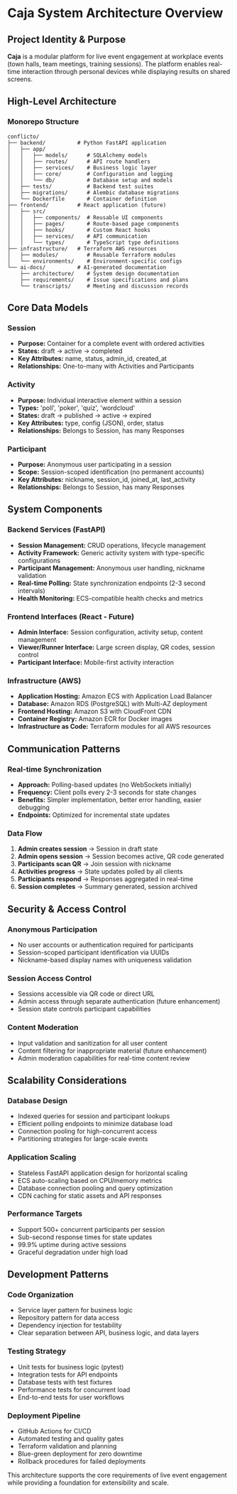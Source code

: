 # Caja System Architecture Overview

## Project Identity & Purpose

**Caja** is a modular platform for live event engagement at workplace events (town halls, team meetings, training sessions). The platform enables real-time interaction through personal devices while displaying results on shared screens.

## High-Level Architecture

### Monorepo Structure
```
conflicto/
├── backend/          # Python FastAPI application
│   ├── app/
│   │   ├── models/      # SQLAlchemy models
│   │   ├── routes/      # API route handlers
│   │   ├── services/    # Business logic layer
│   │   ├── core/        # Configuration and logging
│   │   └── db/          # Database setup and models
│   ├── tests/           # Backend test suites
│   ├── migrations/      # Alembic database migrations
│   └── Dockerfile       # Container definition
├── frontend/         # React application (future)
│   ├── src/
│   │   ├── components/  # Reusable UI components
│   │   ├── pages/       # Route-based page components
│   │   ├── hooks/       # Custom React hooks
│   │   ├── services/    # API communication
│   │   └── types/       # TypeScript type definitions
├── infrastructure/   # Terraform AWS resources
│   ├── modules/         # Reusable Terraform modules
│   └── environments/    # Environment-specific configs
└── ai-docs/          # AI-generated documentation
    ├── architecture/    # System design documentation
    ├── requirements/    # Issue specifications and plans
    └── transcripts/     # Meeting and discussion records
```

## Core Data Models

### Session
- **Purpose:** Container for a complete event with ordered activities
- **States:** draft → active → completed
- **Key Attributes:** name, status, admin_id, created_at
- **Relationships:** One-to-many with Activities and Participants

### Activity
- **Purpose:** Individual interactive element within a session
- **Types:** 'poll', 'poker', 'quiz', 'wordcloud'
- **States:** draft → published → active → expired
- **Key Attributes:** type, config (JSON), order, status
- **Relationships:** Belongs to Session, has many Responses

### Participant
- **Purpose:** Anonymous user participating in a session
- **Scope:** Session-scoped identification (no permanent accounts)
- **Key Attributes:** nickname, session_id, joined_at, last_activity
- **Relationships:** Belongs to Session, has many Responses

## System Components

### Backend Services (FastAPI)
- **Session Management:** CRUD operations, lifecycle management
- **Activity Framework:** Generic activity system with type-specific configurations
- **Participant Management:** Anonymous user handling, nickname validation
- **Real-time Polling:** State synchronization endpoints (2-3 second intervals)
- **Health Monitoring:** ECS-compatible health checks and metrics

### Frontend Interfaces (React - Future)
- **Admin Interface:** Session configuration, activity setup, content management
- **Viewer/Runner Interface:** Large screen display, QR codes, session control
- **Participant Interface:** Mobile-first activity interaction

### Infrastructure (AWS)
- **Application Hosting:** Amazon ECS with Application Load Balancer
- **Database:** Amazon RDS (PostgreSQL) with Multi-AZ deployment
- **Frontend Hosting:** Amazon S3 with CloudFront CDN
- **Container Registry:** Amazon ECR for Docker images
- **Infrastructure as Code:** Terraform modules for all AWS resources

## Communication Patterns

### Real-time Synchronization
- **Approach:** Polling-based updates (no WebSockets initially)
- **Frequency:** Client polls every 2-3 seconds for state changes
- **Benefits:** Simpler implementation, better error handling, easier debugging
- **Endpoints:** Optimized for incremental state updates

### Data Flow
1. **Admin creates session** → Session in draft state
2. **Admin opens session** → Session becomes active, QR code generated
3. **Participants scan QR** → Join session with nickname
4. **Activities progress** → State updates polled by all clients
5. **Participants respond** → Responses aggregated in real-time
6. **Session completes** → Summary generated, session archived

## Security & Access Control

### Anonymous Participation
- No user accounts or authentication required for participants
- Session-scoped participant identification via UUIDs
- Nickname-based display names with uniqueness validation

### Session Access Control
- Sessions accessible via QR code or direct URL
- Admin access through separate authentication (future enhancement)
- Session state controls participant capabilities

### Content Moderation
- Input validation and sanitization for all user content
- Content filtering for inappropriate material (future enhancement)
- Admin moderation capabilities for real-time content review

## Scalability Considerations

### Database Design
- Indexed queries for session and participant lookups
- Efficient polling endpoints to minimize database load
- Connection pooling for high-concurrent access
- Partitioning strategies for large-scale events

### Application Scaling
- Stateless FastAPI application design for horizontal scaling
- ECS auto-scaling based on CPU/memory metrics
- Database connection pooling and query optimization
- CDN caching for static assets and API responses

### Performance Targets
- Support 500+ concurrent participants per session
- Sub-second response times for state updates
- 99.9% uptime during active sessions
- Graceful degradation under high load

## Development Patterns

### Code Organization
- Service layer pattern for business logic
- Repository pattern for data access
- Dependency injection for testability
- Clear separation between API, business logic, and data layers

### Testing Strategy
- Unit tests for business logic (pytest)
- Integration tests for API endpoints
- Database tests with test fixtures
- Performance tests for concurrent load
- End-to-end tests for user workflows

### Deployment Pipeline
- GitHub Actions for CI/CD
- Automated testing and quality gates
- Terraform validation and planning
- Blue-green deployment for zero downtime
- Rollback procedures for failed deployments

This architecture supports the core requirements of live event engagement while providing a foundation for extensibility and scale.

